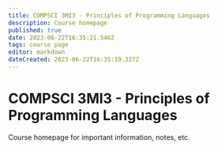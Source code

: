```yaml
---
title: COMPSCI 3MI3 - Principles of Programming Languages
description: Course homepage
published: true
date: 2023-06-22T16:35:21.546Z
tags: course page
editor: markdown
dateCreated: 2023-06-22T16:35:19.327Z
---
```


# COMPSCI 3MI3 - Principles of Programming Languages

Course homepage for important information, notes, etc.

